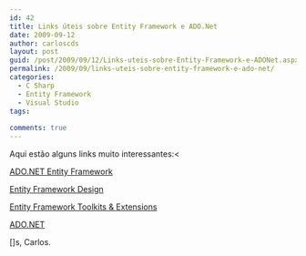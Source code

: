```yaml
---
id: 42
title: Links úteis sobre Entity Framework e ADO.Net
date: 2009-09-12
author: carloscds
layout: post
guid: /post/2009/09/12/Links-uteis-sobre-Entity-Framework-e-ADONet.aspx
permalink: /2009/09/links-uteis-sobre-entity-framework-e-ado-net/
categories:
  - C Sharp
  - Entity Framework
  - Visual Studio
tags:
  
comments: true
---
```

Aqui estão alguns links muito interessantes:<

[ADO.NET Entity Framework](http://msdn.microsoft.com/en-us/data/aa937723.aspx) 

[Entity Framework Design](http://blogs.msdn.com/efdesign)

[Entity Framework Toolkits & Extensions](http://code.msdn.microsoft.com/adonetefx)

[ADO.NET](http://blogs.msdn.com/adonet)

[]s,
Carlos.
